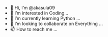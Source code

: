 - 👋 Hi, I’m @akasula09
- 👀 I’m interested in Coding...
- 🌱 I’m currently learning Python ...
- 💞️ I’m looking to collaborate on Everything ...
- 📫 How to reach me ...

<!---
akasula09/akasula09 is a ✨ special ✨ repository because its `README.md` (this file) appears on your GitHub profile.
You can click the Preview link to take a look at your changes.
--->

